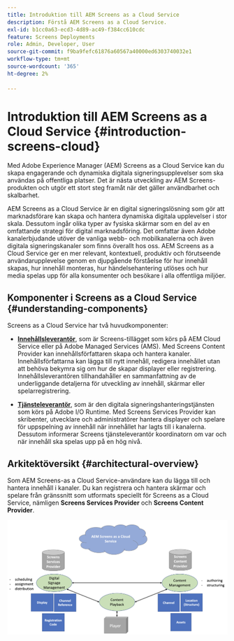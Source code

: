 ```yaml
---
title: Introduktion till AEM Screens as a Cloud Service
description: Förstå AEM Screens as a Cloud Service.
exl-id: b1cc0a63-ecd3-4d89-ac49-f384cc610cdc
feature: Screens Deployments
role: Admin, Developer, User
source-git-commit: f9ba9fefc61876a60567a40000ed6303740032e1
workflow-type: tm+mt
source-wordcount: '365'
ht-degree: 2%

---
```



# Introduktion till AEM Screens as a Cloud Service {#introduction-screens-cloud}

Med Adobe Experience Manager (AEM) Screens as a Cloud Service kan du skapa engagerande och dynamiska digitala signeringsupplevelser som ska användas på offentliga platser. Det är nästa utveckling av AEM Screens-produkten och utgör ett stort steg framåt när det gäller användbarhet och skalbarhet.

AEM Screens as a Cloud Service är en digital signeringslösning som gör att marknadsförare kan skapa och hantera dynamiska digitala upplevelser i stor skala. Dessutom ingår olika typer av fysiska skärmar som en del av en omfattande strategi för digital marknadsföring. Det omfattar även Adobe kanalerbjudande utöver de vanliga webb- och mobilkanalerna och även digitala signeringskanaler som finns överallt hos oss. AEM Screens as a Cloud Service ger en mer relevant, kontextuell, produktiv och förutseende användarupplevelse genom en djupgående förståelse för hur innehåll skapas, hur innehåll monteras, hur händelsehantering utlöses och hur media spelas upp för alla konsumenter och besökare i alla offentliga miljöer.

## Komponenter i Screens as a Cloud Service {#understanding-components}

Screens as a Cloud Service har två huvudkomponenter:

* **[Innehållsleverantör](https://experienceleague.adobe.com/docs/experience-manager-cloud-service/content/screens-as-cloud-service/configure-screens-cloud/using-screens-content-provider.html)**, som är Screens-tillägget som körs på AEM Cloud Service eller på Adobe Managed Services (AMS). Med Screens Content Provider kan innehållsförfattaren skapa och hantera kanaler. Innehållsförfattarna kan lägga till nytt innehåll, redigera innehållet utan att behöva bekymra sig om hur de skapar displayer eller registrering. Innehållsleverantören tillhandahåller en sammanfattning av de underliggande detaljerna för utveckling av innehåll, skärmar eller spelarregistrering.

* **[Tjänsteleverantör](https://experienceleague.adobe.com/docs/experience-manager-cloud-service/content/screens-as-cloud-service/configure-screens-cloud/navigating-to-screens-services-provider.html)**, som är den digitala signeringshanteringstjänsten som körs på Adobe I/O Runtime. Med Screens Services Provider kan skribenter, utvecklare och administratörer hantera displayer och spelare för uppspelning av innehåll när innehållet har lagts till i kanalerna. Dessutom informerar Screens tjänsteleverantör koordinatorn om var och när innehåll ska spelas upp på en hög nivå.


## Arkitektöversikt {#architectural-overview}

Som AEM Screens-as a Cloud Service-användare kan du lägga till och hantera innehåll i kanaler. Du kan registrera och hantera skärmar och spelare från gränssnitt som utformats speciellt för Screens as a Cloud Service, nämligen **Screens Services Provider** och **Screens Content Provider**.

![bild](/help/screens-cloud/assets/architecture-screenscloud.png)
